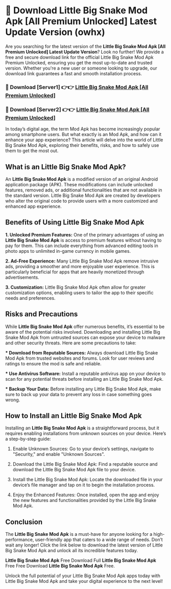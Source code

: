 # 🤖 Download Little Big Snake Mod Apk [All Premium Unlocked] Latest Update Version (owhx)

Are you searching for the latest version of the <strong>Little Big Snake Mod Apk [All Premium Unlocked] Latest Update Version</strong>? Look no further! We provide a free and secure download link for the official Little Big Snake Mod Apk Premium Unlocked, ensuring you get the most up-to-date and trusted version. Whether you're a new user or someone looking to upgrade, our download link guarantees a fast and smooth installation process.


<h3>📌 Download [Server1] 👉👉 <a href="https://hapymods.com?title=Little+Big+Snake+Mod+Apk&ref=3B1">Little Big Snake Mod Apk [All Premium Unlocked]</a></h3>

<h3>📌 Download [Server2] 👉👉 <a href="https://hapymods.com?title=Little+Big+Snake+Mod+Apk&ref=3B1">Little Big Snake Mod Apk [All Premium Unlocked]</a></h3>


In today’s digital age, the term Mod Apk has become increasingly popular among smartphone users. But what exactly is an Mod Apk, and how can it enhance your app experience? This article will delve into the world of Little Big Snake Mod Apk, exploring their benefits, risks, and how to safely use them to get the most out.


<h2>What is an Little Big Snake Mod Apk?</h2>

An <strong>Little Big Snake Mod Apk</strong> is a modified version of an original Android application package (APK). These modifications can include unlocked features, removed ads, or additional functionalities that are not available in the standard version. Little Big Snake Mod Apk are created by developers who alter the original code to provide users with a more customized and enhanced app experience.


<h2>Benefits of Using Little Big Snake Mod Apk</h2>

<strong> 1. Unlocked Premium Features:</strong> One of the primary advantages of using an <strong>Little Big Snake Mod Apk</strong> is access to premium features without having to pay for them. This can include everything from advanced editing tools in photo apps to unlimited in-game currency in mobile games.

<strong> 2. Ad-Free Experience:</strong> Many Little Big Snake Mod Apk remove intrusive ads, providing a smoother and more enjoyable user experience. This is particularly beneficial for apps that are heavily monetized through advertisements.

<strong> 3. Customization:</strong> Little Big Snake Mod Apk often allow for greater customization options, enabling users to tailor the app to their specific needs and preferences.


<h2>Risks and Precautions</h2>

While <strong>Little Big Snake Mod Apk</strong> offer numerous benefits, it’s essential to be aware of the potential risks involved. Downloading and installing Little Big Snake Mod Apk from untrusted sources can expose your device to malware and other security threats. Here are some precautions to take:

<strong> * Download from Reputable Sources:</strong> Always download Little Big Snake Mod Apk from trusted websites and forums. Look for user reviews and ratings to ensure the mod is safe and reliable.

<strong> * Use Antivirus Software:</strong> Install a reputable antivirus app on your device to scan for any potential threats before installing an Little Big Snake Mod Apk.

<strong> * Backup Your Data:</strong> Before installing any Little Big Snake Mod Apk, make sure to back up your data to prevent any loss in case something goes wrong.


<h2>How to Install an Little Big Snake Mod Apk</h2>

Installing an <strong>Little Big Snake Mod Apk</strong> is a straightforward process, but it requires enabling installations from unknown sources on your device. Here’s a step-by-step guide:

 1. Enable Unknown Sources: Go to your device’s settings, navigate to "Security," and enable "Unknown Sources".

 2. Download the Little Big Snake Mod Apk: Find a reputable source and download the Little Big Snake Mod Apk file to your device.

 3. Install the Little Big Snake Mod Apk: Locate the downloaded file in your device’s file manager and tap on it to begin the installation process.

 4. Enjoy the Enhanced Features: Once installed, open the app and enjoy the new features and functionalities provided by the Little Big Snake Mod Apk.


<h2><strong>Conclusion</strong></h2>

The <strong>Little Big Snake Mod Apk</strong> is a must-have for anyone looking for a high-performance, user-friendly app that caters to a wide range of needs. Don’t wait any longer! Click the link below to download the latest version of Little Big Snake Mod Apk and unlock all its incredible features today.

<strong>Little Big Snake Mod Apk</strong> Free Download Full <strong>Little Big Snake Mod Apk</strong> Free Free Download <strong>Little Big Snake Mod Apk</strong> Free.

Unlock the full potential of your Little Big Snake Mod Apk apps today with Little Big Snake Mod Apk and take your digital experience to the next level!